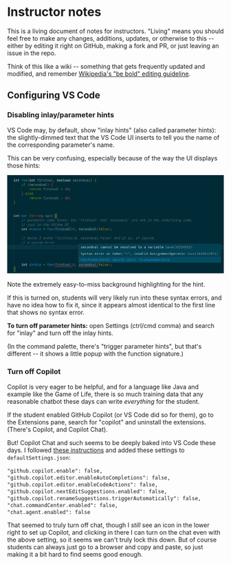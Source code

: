 # Instructor notes

This is a living document of notes for instructors. "Living" means you
should feel free to make any changes, additions, updates, or otherwise
to this -- either by editing it right on GitHub, making a fork and PR,
or just leaving an issue in the repo.

Think of this like a wiki -- something that gets frequently updated and
modified, and remember [Wikipedia's "be bold" editing
guideline](https://en.wikipedia.org/wiki/Wikipedia:Be_bold).

## Configuring VS Code

### Disabling inlay/parameter hints

VS Code may, by default, show "inlay hints" (also called parameter
hints): the slightly-dimmed text that the VS Code UI inserts to tell you
the name of the corresponding parameter's name.

This can be very confusing, especially because of the way the UI
displays those hints:

![VS Code screenshot](images/vs-code-parameter-hints.png)

Note the extremely easy-to-miss background highlighting for the hint.

If this is turned on, students will very likely run into these syntax
errors, and have no idea how to fix it, since it appears almost
identical to the first line that shows no syntax error.

**To turn off parameter hints:** open Settings (ctrl/cmd comma) and
search for "inlay" and turn off the inlay hints.

(In the command palette, there's "trigger parameter hints", but that's
different -- it shows a little popup with the function signature.)

### Turn off Copilot

Copilot is very eager to be helpful, and for a language like Java and
example like the Game of Life, there is so much training data that any
reasonable chatbot these days can write *everything* for the student.

If the student enabled GitHub Copilot (or VS Code did so for them), go
to the Extensions pane, search for "copilot" and uninstall the
extensions. (There's Copilot, and Copilot Chat).

But! Copilot Chat and such seems to be deeply baked into VS Code these
days. I followed [these
instructions](https://stackoverflow.com/a/79449364) and added these
settings to `defaultSettings.json`:

```
"github.copilot.enable": false,
"github.copilot.editor.enableAutoCompletions": false,
"github.copilot.editor.enableCodeActions": false,
"github.copilot.nextEditSuggestions.enabled": false,
"github.copilot.renameSuggestions.triggerAutomatically": false,
"chat.commandCenter.enabled": false,
"chat.agent.enabled": false
```

That seemed to truly turn off chat, though I *still* see an icon in the
lower right to set up Copilot, and clicking in there I can turn on the
chat even with the above setting, so it seems we can't truly lock this
down. But of course students can always just go to a browser and copy
and paste, so just making it a bit hard to find seems good enough.
